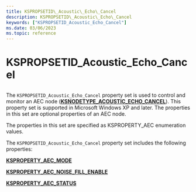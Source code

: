 ```yaml
---
title: KSPROPSETID\_Acoustic\_Echo\_Cancel
description: KSPROPSETID\_Acoustic\_Echo\_Cancel
keywords: ["KSPROPSETID_Acoustic_Echo_Cancel"]
ms.date: 03/06/2023
ms.topic: reference
---
```



# KSPROPSETID\_Acoustic\_Echo\_Cancel


## <span id="ddk_kspropsetid_acoustic_echo_cancel_ks"></span><span id="DDK_KSPROPSETID_ACOUSTIC_ECHO_CANCEL_KS"></span>


The `KSPROPSETID_Acoustic_Echo_Cancel` property set is used to control and monitor an AEC node ([**KSNODETYPE\_ACOUSTIC\_ECHO\_CANCEL**](ksnodetype-acoustic-echo-cancel.md)). This property set is supported in Microsoft Windows XP and later. The properties in this set are optional properties of an AEC node.

The properties in this set are specified as KSPROPERTY\_AEC enumeration values.

The `KSPROPSETID_Acoustic_Echo_Cancel` property set includes the following properties:

[**KSPROPERTY\_AEC\_MODE**](ksproperty-aec-mode.md)

[**KSPROPERTY\_AEC\_NOISE\_FILL\_ENABLE**](ksproperty-aec-noise-fill-enable.md)

[**KSPROPERTY\_AEC\_STATUS**](ksproperty-aec-status.md)

 

 





